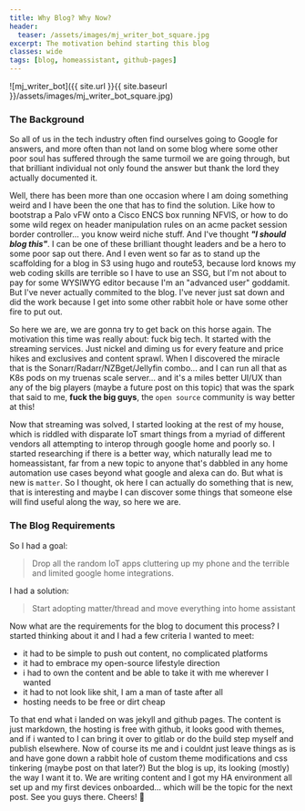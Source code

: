 ```yaml
---
title: Why Blog? Why Now?
header:
  teaser: /assets/images/mj_writer_bot_square.jpg
excerpt: The motivation behind starting this blog
classes: wide
tags: [blog, homeassistant, github-pages]
---
```


![mj_writer_bot]({{ site.url }}{{ site.baseurl }}/assets/images/mj_writer_bot_square.jpg)

### The Background

So all of us in the tech industry often find ourselves going to Google for answers, and more often than not land on some blog where some other poor soul has suffered through the same turmoil we are going through, but that brilliant individual not only found the answer but thank the lord they actually documented it.  

Well, there has been more than one occasion where I am doing something weird and I have been the one that has to find the solution.  Like how to bootstrap a Palo vFW onto a Cisco ENCS box running NFVIS, or how to do some wild regex on header manipulation rules on an acme packet session border controller... you know weird niche stuff.  And I've thought ***"I should blog this"***.  I can be one of these brilliant thought leaders and be a hero to some poor sap out there.  And I even went so far as to stand up the scaffolding for a blog in S3 using hugo and route53, because lord knows my web coding skills are terrible so I have to use an SSG, but I'm not about to pay for some WYSIWYG editor because I'm an "advanced user" goddamit. But I've never actually commited to the blog.  I've never just sat down and did the work because I get into some other rabbit hole or have some other fire to put out.  

So here we are, we are gonna try to get back on this horse again.  The motivation this time was really about: fuck big tech.  It started with the streaming services.  Just nickel and diming us for every feature and price hikes and exclusives and content sprawl.  When I discovered the miracle that is the Sonarr/Radarr/NZBget/Jellyfin combo... and I can run all that as K8s pods on my truenas scale server... and it's a miles better UI/UX than any of the big players (maybe a future post on this topic)
that was the spark that said to me, **fuck the big guys**, the `open source` community is way better at this!  

Now that streaming was solved, I started looking at the rest of my house, which is riddled with disparate IoT smart things from a myriad of different vendors all attempting to interop through google home and poorly so.  I started researching if there is a better way, which naturally lead me to homeassistant, far from a new topic to anyone that's dabbled in any home automation use cases beyond what google and alexa can do.  But what is new is `matter`.  So I thought, ok here I can actually do something that is new, that is interesting and maybe I can discover some things that someone else will find useful along the way, so here we are.  

### The Blog Requirements
So I had a goal: 
> Drop all the random IoT apps cluttering up my phone and the terrible and limited google home integrations.  

I had a solution: 
> Start adopting matter/thread and move everything into home assistant  

Now what are the requirements for the blog to document this process? I started thinking about it and I had a few criteria I wanted to meet:

- it had to be simple to push out content, no complicated platforms
- it had to embrace my open-source lifestyle direction
- i had to own the content and be able to take it with me wherever I wanted
- it had to not look like shit, I am a man of taste after all
- hosting needs to be free or dirt cheap

To that end what i landed on was jekyll and github pages.  The content is just markdown, the hosting is free with github, it looks good with themes, and if i wanted to I can bring it over to gitlab or do the build step myself and publish elsewhere.  Now of course its me and i couldnt just leave things as is and have gone down a rabbit hole of custom theme modifications and css tinkering (maybe post on that later?) But the blog is up, its looking (mostly) the way I want it to.  We are writing content and I got my HA environment all set up and my first devices onboarded... which will be the topic for the next post.  See you guys there. Cheers! 🍻